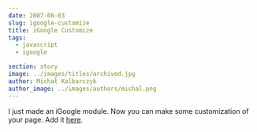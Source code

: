```yaml
---
date: 2007-08-03
slug: igoogle-customize
title: iGoogle Customize
tags:
  - javascript
  - igoogle

section: story
image: ../images/titles/archived.jpg
author: Michał Kalbarczyk
author_image: ../images/authors/michal.png
---
```


I just made an iGoogle module. Now you can make some customization of your page.
Add it [here](http://www.google.com/ig/adde?moduleurl=http%3A%2F%2Fhosting.gmodules.com%2Fig%2Fgadgets%2Ffile%2F112690233521707929957%2Figc.xml).
